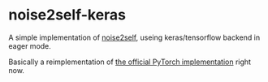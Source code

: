 # noise2self-keras
A simple implementation of [noise2self](https://arxiv.org/abs/1901.11365), useing keras/tensorflow backend in eager mode.

Basically a reimplementation of [the official PyTorch implementation](https://github.com/czbiohub/noise2self) right now. 